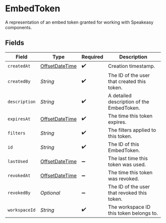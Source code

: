 # EmbedToken

A representation of an embed token granted for working with Speakeasy components.


## Fields

| Field                                                                                     | Type                                                                                      | Required                                                                                  | Description                                                                               |
| ----------------------------------------------------------------------------------------- | ----------------------------------------------------------------------------------------- | ----------------------------------------------------------------------------------------- | ----------------------------------------------------------------------------------------- |
| `createdAt`                                                                               | [OffsetDateTime](https://docs.oracle.com/javase/8/docs/api/java/time/OffsetDateTime.html) | :heavy_check_mark:                                                                        | Creation timestamp.                                                                       |
| `createdBy`                                                                               | *String*                                                                                  | :heavy_check_mark:                                                                        | The ID of the user that created this token.                                               |
| `description`                                                                             | *String*                                                                                  | :heavy_check_mark:                                                                        | A detailed description of the EmbedToken.                                                 |
| `expiresAt`                                                                               | [OffsetDateTime](https://docs.oracle.com/javase/8/docs/api/java/time/OffsetDateTime.html) | :heavy_check_mark:                                                                        | The time this token expires.                                                              |
| `filters`                                                                                 | *String*                                                                                  | :heavy_check_mark:                                                                        | The filters applied to this token.                                                        |
| `id`                                                                                      | *String*                                                                                  | :heavy_check_mark:                                                                        | The ID of this EmbedToken.                                                                |
| `lastUsed`                                                                                | [OffsetDateTime](https://docs.oracle.com/javase/8/docs/api/java/time/OffsetDateTime.html) | :heavy_minus_sign:                                                                        | The last time this token was used.                                                        |
| `revokedAt`                                                                               | [OffsetDateTime](https://docs.oracle.com/javase/8/docs/api/java/time/OffsetDateTime.html) | :heavy_minus_sign:                                                                        | The time this token was revoked.                                                          |
| `revokedBy`                                                                               | *Optional<String>*                                                                        | :heavy_minus_sign:                                                                        | The ID of the user that revoked this token.                                               |
| `workspaceId`                                                                             | *String*                                                                                  | :heavy_check_mark:                                                                        | The workspace ID this token belongs to.                                                   |